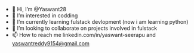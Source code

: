 - 👋 Hi, I’m @Yaswant28
- 👀 I’m interested in codding
- 🌱 I’m currently learning fulstack devlopment (now i am learning python)
- 💞️ I’m looking to collaborate on projects involved in fulstack
- 📫 How to reach me linkedin.com/in/yaswant-seerapu and yaswantreddy9154@gmail.com
